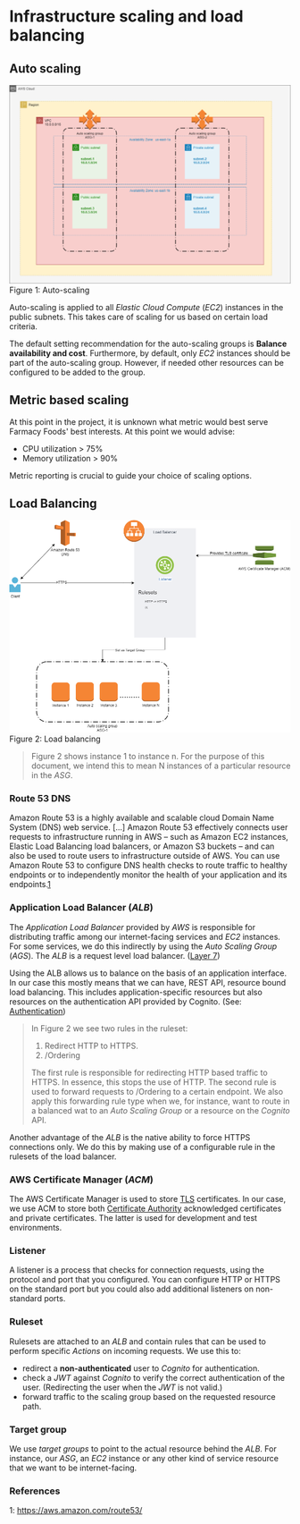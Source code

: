 # Infrastructure scaling and load balancing

## Auto scaling
![Auto scaling](/img/infra-auto-scaling.png)
Figure 1: Auto-scaling

Auto-scaling is applied to all _Elastic Cloud Compute_ (_EC2_) instances in the public subnets. This takes care of scaling for us based on certain load criteria.

The default setting recommendation for the auto-scaling groups is **Balance availability and cost**. Furthermore, by default, only _EC2_ instances should be part of the auto-scaling group. However, if needed other resources can be configured to be added to the group.

## Metric based scaling
At this point in the project, it is unknown what metric would best serve Farmacy Foods' best interests. At this point we would advise:
- CPU utilization > 75%
- Memory utilization > 90%

Metric reporting is crucial to guide your choice of scaling options.

## Load Balancing

![Balancing overview](/img/Balancing-Overview.png)
Figure 2: Load balancing

> Figure 2 shows instance 1 to instance n. For the purpose of this document, we intend this to mean N instances of a particular resource in the _ASG_.
### Route 53 DNS

Amazon Route 53 is a highly available and scalable cloud Domain Name System (DNS) web service. [...] Amazon Route 53 effectively connects user requests to infrastructure running in AWS – such as Amazon EC2 instances, Elastic Load Balancing load balancers, or Amazon S3 buckets – and can also be used to route users to infrastructure outside of AWS. You can use Amazon Route 53 to configure DNS health checks to route traffic to healthy endpoints or to independently monitor the health of your application and its endpoints.[1](#references)

### Application Load Balancer (_ALB_)

The _Application Load Balancer_ provided by _AWS_ is responsible for distributing traffic among our internet-facing services and _EC2_ instances. For some services, we do this indirectly by using the _Auto Scaling Group_ (_AGS_). The _ALB_ is a request level load balancer. ([Layer 7](https://en.wikipedia.org/wiki/Application_layer))

Using the ALB allows us to balance on the basis of an application interface. In our case this mostly means that we can have, REST API, resource bound load balancing. This includes application-specific resources but also resources on the authentication API provided by Cognito. (See: [Authentication](Authentication.md))

> In Figure 2 we see two rules in the ruleset:
> 1. Redirect HTTP to HTTPS.
> 2. /Ordering
>
> The first rule is responsible for redirecting HTTP based traffic to HTTPS. In essence, this stops the use of HTTP.
> The second rule is used to forward requests to /Ordering to a certain endpoint. We also apply this forwarding rule type when we, for instance, want to route in a balanced wat to an _Auto Scaling Group_ or a resource on the _Cognito_ API.

Another advantage of the _ALB_ is the native ability to force HTTPS connections only. We do this by making use of a configurable rule in the rulesets of the load balancer.

### AWS Certificate Manager (_ACM_)

The AWS Certificate Manager is used to store [TLS](https://en.wikipedia.org/wiki/Transport_Layer_Security) certificates. In our case, we use ACM to store both [Certificate Authority](https://en.wikipedia.org/wiki/Certificate_authority) acknowledged certificates and private certificates. The latter is used for development and test environments.

### Listener
A listener is a process that checks for connection requests, using the protocol and port that you configured. You can configure HTTP or HTTPS on the standard port but you could also add additional listeners on non-standard ports.

### Ruleset
Rulesets are attached to an _ALB_ and contain rules that can be used to perform specific _Actions_ on incoming requests. We use this to:
- redirect a **non-authenticated** user to _Cognito_ for authentication.
- check a _JWT_ against _Cognito_ to verify the correct authentication of the user. (Redirecting the user when the _JWT_ is not valid.)
- forward traffic to the scaling group based on the requested resource path.

### Target group
We use _target groups_ to point to the actual resource behind the _ALB_. For instance, our _ASG_, an _EC2_ instance or any other kind of service resource that we want to be internet-facing.

### References
1: https://aws.amazon.com/route53/
